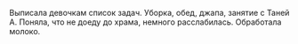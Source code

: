 Выписала девочкам список задач. Уборка, обед, джапа, занятие с Таней А. Поняла, что не доеду до храма, немного расслабилась. Обработала молоко.